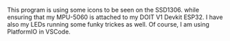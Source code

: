 This program is using some icons to be seen on the SSD1306. while ensuring that my MPU-5060 is attached to my DOIT V1 Devkit ESP32. I have also my LEDs running some funky trickes as well. Of course, I am using PlatformIO in VSCode.
